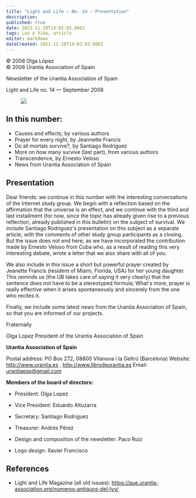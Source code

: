 ```yaml
---
title: "Light and Life — No. 14 — Presentation"
description: 
published: true
date: 2021-11-28T14:02:03.086Z
tags: Luz y Vida, article
editor: markdown
dateCreated: 2021-11-28T14:02:03.086Z
---
```


<p class="v-card v-sheet theme--light gray lighten-3 px-2">© 2008 Olga López<br>© 2008 Urantia Association of Spain</p>


Newsletter of the Urantia Association of Spain

Light and Life no. 14 — September 2008

<figure id="Figure_1" class="image urantiapedia">
<img src="/image/article/Luz_y_Vida/LyV1/01.jpg">
</figure>

## In this number:

- Causes and effects, by various authors
- Prayer for every night, by Jeannette Francis
- Do all mortals survive?, by Santiago Rodríguez
- More on how many survive (last part), from various authors
- Transcendence, by Ernesto Veloso
- News from Urantia Association of Spain


## Presentation

Dear friends: we continue in this number with the interesting conversations of the Internet study group. We begin with a reflection based on the affirmation that the universe is an effect, and we continue with the third and last installment (for now, since the topic has already given rise to a previous reflection, already published in this bulletin) on the subject of survival. We include Santiago Rodríguez's presentation on this subject as a separate article, with the comments of other study group participants as a closing. But the issue does not end here, as we have incorporated the contribution made by Ernesto Veloso from Cuba who, as a result of reading this very interesting debate, wrote a letter that we also share with all of you.

We also include in this issue a short but powerful prayer created by Jeanette Francis (resident of Miami, Florida, USA) for her young daughter. This reminds us (the UB takes care of saying it very clearly) that the sentence does not have to be a stereotyped formula; What's more, prayer is really effective when it arises spontaneously and sincerely from the one who recites it.

Finally, we include some latest news from the Urantia Association of Spain, so that you are informed of our projects.

Fraternally

Olga Lopez
President of the Urantia Association of Spain

**Urantia Association of Spain**

Postal address: PO Box 272, 08800 Vilanova i la Geltrú (Barcelona)
Website: http://www.urantia.es , http://www.librodeurantia.es
Email: urantiaesp@gmail.com

**Members of the board of directors:**

- President: Olga Lopez
- Vice President: Eduardo Altuzarra
- Secretary: Santiago Rodriguez
- Treasurer: Andrés Pérez

- Design and composition of the newsletter: Paco Ruiz
- Logo design: Xavier Francisco

## References

- Light and Life Magazine (all old issues): https://aue.urantia-association.org/numeros-antiguos-del-lyv/

